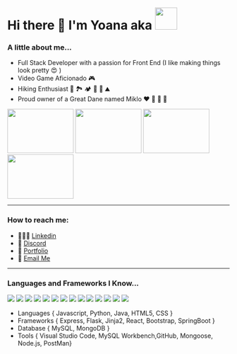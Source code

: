 # Hi there 👋  I'm Yoana aka <img src="https://media0.giphy.com/media/fxf3lL8C4vdswLFjTr/200.gif" width="50" >

### A little about me...
- Full Stack Developer with a passion for Front End (I like making things look pretty 😍 )
- Video Game Aficionado 🎮 
- Hiking Enthusiast 🥾 🏞️ 🏕 🧗 🚵 ⛰
- Proud owner of a Great Dane named Miklo ❤️ 🐾 🦴 🐶

<img src="https://cdn.dribbble.com/users/17707/screenshots/2413754/rrr.gif" width="150" height="100"> <img src="https://i.pinimg.com/originals/41/66/75/416675ec5caab078c055f8349865ceb6.gif" width="150" height="100"> <img src="https://c.tenor.com/PP6zU2pWyysAAAAM/hike-hiking.gif" width="150" height="100" > <img src="https://64.media.tumblr.com/3539c5d670340437f7ba915adb9ecf3b/tumblr_obile1SN7c1sjdho5o1_250.gifv" width="150" height="100" >

___

### How to reach me:
- 👩🏻‍💼 [Linkedin](https://www.linkedin.com/in/yoana-franco-745416235/)
- 👾 [Discord](https://discord.com/channels/@Yoana_Franco#3019)
- 💼 [Portfolio]()
- 💌 [Email Me](mailto:yoana.francovargas@gmail.com) 

___
### Languages and Frameworks I Know...
<img src="https://img.icons8.com/color/48/000000/python--v1.png"/> <img src="https://img.icons8.com/color/48/000000/java-coffee-cup-logo--v1.png"/> <img src="https://img.icons8.com/dusk/64/000000/javascript-logo.png"/> <img src="https://img.icons8.com/dusk/64/000000/html-5.png"/> <img src="https://img.icons8.com/dusk/64/000000/css3.png"/> <img src="https://img.icons8.com/ios/50/000000/flask.png"/> <img src="https://img.icons8.com/office/40/000000/react.png"/> <img src="https://img.icons8.com/color/48/000000/bootstrap.png"/> <img src="https://img.icons8.com/color/48/000000/mysql-logo.png"/> <img src="https://img.icons8.com/color/48/000000/mongodb.png"/> <img src="https://img.icons8.com/color/48/000000/visual-studio-code-2019.png"/> <img src="https://img.icons8.com/ios-glyphs/30/000000/github.png"/> <img src="https://img.icons8.com/fluency/48/000000/node-js.png"/> <img src="https://img.icons8.com/external-tal-revivo-shadow-tal-revivo/48/000000/external-postman-is-the-only-complete-api-development-environment-logo-shadow-tal-revivo.png"/>

- Languages { Javascript, Python, Java, HTML5, CSS }
- Frameworks { Express, Flask, Jinja2, React, Bootstrap, SpringBoot }
- Database { MySQL, MongoDB }
- Tools { Visual Studio Code, MySQL Workbench,GitHub, Mongoose, Node.js, PostMan}

<!--
**xm8925/xm8925** is a ✨ _special_ ✨ repository because its `README.md` (this file) appears on your GitHub profile.

Here are some ideas to get you started:

- 🔭 I’m currently working on ...
- 🌱 I’m currently learning ...
- 👯 I’m looking to collaborate on ...
- 🤔 I’m looking for help with ...
- 💬 Ask me about ...
- 📫 How to reach me: ...
- 😄 Pronouns: ...
- ⚡ Fun fact: ...
-->

